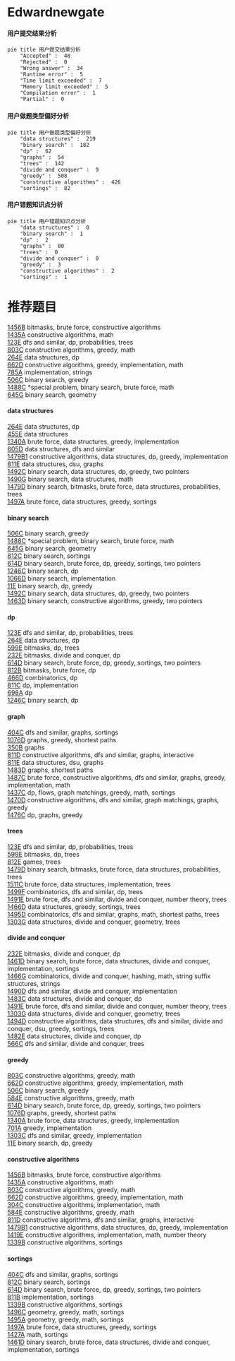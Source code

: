 # Edwardnewgate
<!-- tabs:start -->
#### **用户提交结果分析**

```mermaid
pie title 用户提交结果分析
    "Accepted" :  48
    "Rejected" :  0
    "Wrong answer" :  34
    "Runtime error" :  5
    "Time limit exceeded" :  7
    "Memory limit exceeded" :  5
    "Compilation error" :  1
    "Partial" :  0
```
#### **用户做题类型偏好分析**

```mermaid
pie title 用户做题类型偏好分析
    "data structures" :  219
    "binary search" :  182
    "dp" :  62
    "graphs" :  54
    "trees" :  142
    "divide and conquer" :  9
    "greedy" :  508
    "constructive algorithms" :  426
    "sortings" :  82
```
#### **用户错题知识点分析**

```mermaid
pie title 用户错题知识点分析
    "data structures" :  0
    "binary search" :  1
    "dp" :  2
    "graphs" :  00
    "trees" :  0
    "divide and conquer" :  0
    "greedy" :  3
    "constructive algorithms" :  2
    "sortings" :  1
```
<!-- tabs:end -->
# 推荐题目
[1456B](https://codeforces.com/contest/1456/problem/B)		bitmasks,
                        brute force,
                        constructive algorithms		  
[1435A](https://codeforces.com/contest/1435/problem/A)		constructive algorithms,
                        math		  
[123E](http://codeforces.com/problemset/problem/123/E)		dfs and similar,
                        dp,
                        probabilities,
                        trees		  
[803C](http://codeforces.com/problemset/problem/803/C)		constructive algorithms,
                        greedy,
                        math		  
[264E](http://codeforces.com/problemset/problem/264/E)		data structures,
                        dp		  
[662D](http://codeforces.com/problemset/problem/662/D)		constructive algorithms,
                        greedy,
                        implementation,
                        math		  
[785A](http://codeforces.com/problemset/problem/785/A)		implementation,
                        strings		  
[506C](https://codeforces.com/contest/506/problem/C)		binary search,
                        greedy		  
[1488C](http://codeforces.com/problemset/problem/1488/C)		*special problem,
                        binary search,
                        brute force,
                        math		  
[645G](http://codeforces.com/problemset/problem/645/G)		binary search,
                        geometry		  
<!-- tabs:start -->
#### **data structures**
[264E](http://codeforces.com/problemset/problem/264/E)		data structures,
                        dp		  
[455E](http://codeforces.com/problemset/problem/455/E)		data structures		  
[1340A](http://codeforces.com/problemset/problem/1340/A)		brute force,
                        data structures,
                        greedy,
                        implementation		  
[605D](http://codeforces.com/problemset/problem/605/D)		data structures,
                        dfs and similar		  
[1479B1](http://codeforces.com/problemset/problem/1479/B1)		constructive algorithms,
                        data structures,
                        dp,
                        greedy,
                        implementation		  
[811E](http://codeforces.com/problemset/problem/811/E)		data structures,
                        dsu,
                        graphs		  
[1492C](http://codeforces.com/problemset/problem/1492/C)		binary search,
                        data structures,
                        dp,
                        greedy,
                        two pointers		  
[1490G](http://codeforces.com/problemset/problem/1490/G)		binary search,
                        data structures,
                        math		  
[1479D](http://codeforces.com/problemset/problem/1479/D)		binary search,
                        bitmasks,
                        brute force,
                        data structures,
                        probabilities,
                        trees		  
[1497A](http://codeforces.com/problemset/problem/1497/A)		brute force,
                        data structures,
                        greedy,
                        sortings		  
#### **binary search**
[506C](https://codeforces.com/contest/506/problem/C)		binary search,
                        greedy		  
[1488C](http://codeforces.com/problemset/problem/1488/C)		*special problem,
                        binary search,
                        brute force,
                        math		  
[645G](http://codeforces.com/problemset/problem/645/G)		binary search,
                        geometry		  
[812C](http://codeforces.com/problemset/problem/812/C)		binary search,
                        sortings		  
[614D](https://codeforces.com/contest/614/problem/D)		binary search,
                        brute force,
                        dp,
                        greedy,
                        sortings,
                        two pointers		  
[1246C](https://codeforces.com/contest/1246/problem/C)		binary search,
                        dp		  
[1066D](http://codeforces.com/problemset/problem/1066/D)		binary search,
                        implementation		  
[11E](http://codeforces.com/problemset/problem/11/E)		binary search,
                        dp,
                        greedy		  
[1492C](http://codeforces.com/problemset/problem/1492/C)		binary search,
                        data structures,
                        dp,
                        greedy,
                        two pointers		  
[1463D](http://codeforces.com/problemset/problem/1463/D)		binary search,
                        constructive algorithms,
                        greedy,
                        two pointers		  
#### **dp**
[123E](http://codeforces.com/problemset/problem/123/E)		dfs and similar,
                        dp,
                        probabilities,
                        trees		  
[264E](http://codeforces.com/problemset/problem/264/E)		data structures,
                        dp		  
[599E](http://codeforces.com/problemset/problem/599/E)		bitmasks,
                        dp,
                        trees		  
[232E](http://codeforces.com/problemset/problem/232/E)		bitmasks,
                        divide and conquer,
                        dp		  
[614D](https://codeforces.com/contest/614/problem/D)		binary search,
                        brute force,
                        dp,
                        greedy,
                        sortings,
                        two pointers		  
[812B](http://codeforces.com/problemset/problem/812/B)		bitmasks,
                        brute force,
                        dp		  
[466D](http://codeforces.com/problemset/problem/466/D)		combinatorics,
                        dp		  
[811C](http://codeforces.com/problemset/problem/811/C)		dp,
                        implementation		  
[698A](http://codeforces.com/problemset/problem/698/A)		dp		  
[1246C](https://codeforces.com/contest/1246/problem/C)		binary search,
                        dp		  
#### **graph**
[404C](http://codeforces.com/problemset/problem/404/C)		dfs and similar,
                        graphs,
                        sortings		  
[1076D](http://codeforces.com/problemset/problem/1076/D)		graphs,
                        greedy,
                        shortest paths		  
[350B](http://codeforces.com/problemset/problem/350/B)		graphs		  
[811D](http://codeforces.com/problemset/problem/811/D)		constructive algorithms,
                        dfs and similar,
                        graphs,
                        interactive		  
[811E](http://codeforces.com/problemset/problem/811/E)		data structures,
                        dsu,
                        graphs		  
[1483D](https://codeforces.com/contest/1483/problem/D)		graphs,
                        shortest paths		  
[1487C](http://codeforces.com/problemset/problem/1487/C)		brute force,
                        constructive algorithms,
                        dfs and similar,
                        graphs,
                        greedy,
                        implementation,
                        math		  
[1437C](http://codeforces.com/problemset/problem/1437/C)		dp,
                        flows,
                        graph matchings,
                        greedy,
                        math,
                        sortings		  
[1470D](http://codeforces.com/problemset/problem/1470/D)		constructive algorithms,
                        dfs and similar,
                        graph matchings,
                        graphs,
                        greedy		  
[1476C](http://codeforces.com/problemset/problem/1476/C)		dp,
                        graphs,
                        greedy		  
#### **trees**
[123E](http://codeforces.com/problemset/problem/123/E)		dfs and similar,
                        dp,
                        probabilities,
                        trees		  
[599E](http://codeforces.com/problemset/problem/599/E)		bitmasks,
                        dp,
                        trees		  
[812E](http://codeforces.com/problemset/problem/812/E)		games,
                        trees		  
[1479D](http://codeforces.com/problemset/problem/1479/D)		binary search,
                        bitmasks,
                        brute force,
                        data structures,
                        probabilities,
                        trees		  
[1511C](http://codeforces.com/problemset/problem/1511/C)		brute force,
                        data structures,
                        implementation,
                        trees		  
[1499F](http://codeforces.com/problemset/problem/1499/F)		combinatorics,
                        dfs and similar,
                        dp,
                        trees		  
[1491E](http://codeforces.com/problemset/problem/1491/E)		brute force,
                        dfs and similar,
                        divide and conquer,
                        number theory,
                        trees		  
[1466D](http://codeforces.com/problemset/problem/1466/D)		data structures,
                        greedy,
                        sortings,
                        trees		  
[1495D](http://codeforces.com/problemset/problem/1495/D)		combinatorics,
                        dfs and similar,
                        graphs,
                        math,
                        shortest paths,
                        trees		  
[1303G](http://codeforces.com/problemset/problem/1303/G)		data structures,
                        divide and conquer,
                        geometry,
                        trees		  
#### **divide and conquer**
[232E](http://codeforces.com/problemset/problem/232/E)		bitmasks,
                        divide and conquer,
                        dp		  
[1461D](http://codeforces.com/problemset/problem/1461/D)		binary search,
                        brute force,
                        data structures,
                        divide and conquer,
                        implementation,
                        sortings		  
[1466G](http://codeforces.com/problemset/problem/1466/G)		combinatorics,
                        divide and conquer,
                        hashing,
                        math,
                        string suffix structures,
                        strings		  
[1490D](http://codeforces.com/problemset/problem/1490/D)		dfs and similar,
                        divide and conquer,
                        implementation		  
[1483C](https://codeforces.com/contest/1483/problem/C)		data structures,
                        divide and conquer,
                        dp		  
[1491E](http://codeforces.com/problemset/problem/1491/E)		brute force,
                        dfs and similar,
                        divide and conquer,
                        number theory,
                        trees		  
[1303G](http://codeforces.com/problemset/problem/1303/G)		data structures,
                        divide and conquer,
                        geometry,
                        trees		  
[1494D](http://codeforces.com/problemset/problem/1494/D)		constructive algorithms,
                        data structures,
                        dfs and similar,
                        divide and conquer,
                        dsu,
                        greedy,
                        sortings,
                        trees		  
[1482E](http://codeforces.com/problemset/problem/1482/E)		data structures,
                        divide and conquer,
                        dp		  
[566C](http://codeforces.com/problemset/problem/566/C)		dfs and similar,
                        divide and conquer,
                        trees		  
#### **greedy**
[803C](http://codeforces.com/problemset/problem/803/C)		constructive algorithms,
                        greedy,
                        math		  
[662D](http://codeforces.com/problemset/problem/662/D)		constructive algorithms,
                        greedy,
                        implementation,
                        math		  
[506C](https://codeforces.com/contest/506/problem/C)		binary search,
                        greedy		  
[584E](http://codeforces.com/problemset/problem/584/E)		constructive algorithms,
                        greedy,
                        math		  
[614D](https://codeforces.com/contest/614/problem/D)		binary search,
                        brute force,
                        dp,
                        greedy,
                        sortings,
                        two pointers		  
[1076D](http://codeforces.com/problemset/problem/1076/D)		graphs,
                        greedy,
                        shortest paths		  
[1340A](http://codeforces.com/problemset/problem/1340/A)		brute force,
                        data structures,
                        greedy,
                        implementation		  
[701A](http://codeforces.com/problemset/problem/701/A)		greedy,
                        implementation		  
[1303C](http://codeforces.com/problemset/problem/1303/C)		dfs and similar,
                        greedy,
                        implementation		  
[11E](http://codeforces.com/problemset/problem/11/E)		binary search,
                        dp,
                        greedy		  
#### **constructive algorithms**
[1456B](https://codeforces.com/contest/1456/problem/B)		bitmasks,
                        brute force,
                        constructive algorithms		  
[1435A](https://codeforces.com/contest/1435/problem/A)		constructive algorithms,
                        math		  
[803C](http://codeforces.com/problemset/problem/803/C)		constructive algorithms,
                        greedy,
                        math		  
[662D](http://codeforces.com/problemset/problem/662/D)		constructive algorithms,
                        greedy,
                        implementation,
                        math		  
[304C](https://codeforces.com/contest/304/problem/C)		constructive algorithms,
                        implementation,
                        math		  
[584E](http://codeforces.com/problemset/problem/584/E)		constructive algorithms,
                        greedy,
                        math		  
[811D](http://codeforces.com/problemset/problem/811/D)		constructive algorithms,
                        dfs and similar,
                        graphs,
                        interactive		  
[1479B1](http://codeforces.com/problemset/problem/1479/B1)		constructive algorithms,
                        data structures,
                        dp,
                        greedy,
                        implementation		  
[1419E](http://codeforces.com/problemset/problem/1419/E)		constructive algorithms,
                        implementation,
                        math,
                        number theory		  
[1339B](http://codeforces.com/problemset/problem/1339/B)		constructive algorithms,
                        sortings		  
#### **sortings**
[404C](http://codeforces.com/problemset/problem/404/C)		dfs and similar,
                        graphs,
                        sortings		  
[812C](http://codeforces.com/problemset/problem/812/C)		binary search,
                        sortings		  
[614D](https://codeforces.com/contest/614/problem/D)		binary search,
                        brute force,
                        dp,
                        greedy,
                        sortings,
                        two pointers		  
[811B](http://codeforces.com/problemset/problem/811/B)		implementation,
                        sortings		  
[1339B](http://codeforces.com/problemset/problem/1339/B)		constructive algorithms,
                        sortings		  
[1496C](https://codeforces.com/contest/1496/problem/C)		geometry,
                        greedy,
                        math,
                        sortings		  
[1495A](http://codeforces.com/problemset/problem/1495/A)		geometry,
                        greedy,
                        math,
                        sortings		  
[1497A](http://codeforces.com/problemset/problem/1497/A)		brute force,
                        data structures,
                        greedy,
                        sortings		  
[1427A](http://codeforces.com/problemset/problem/1427/A)		math,
                        sortings		  
[1461D](http://codeforces.com/problemset/problem/1461/D)		binary search,
                        brute force,
                        data structures,
                        divide and conquer,
                        implementation,
                        sortings		  
<!-- tabs:end -->
